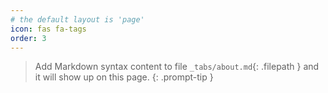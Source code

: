 ```yaml
---
# the default layout is 'page'
icon: fas fa-tags
order: 3
---
```


> Add Markdown syntax content to file `_tabs/about.md`{: .filepath } and it will show up on this page.
{: .prompt-tip }
